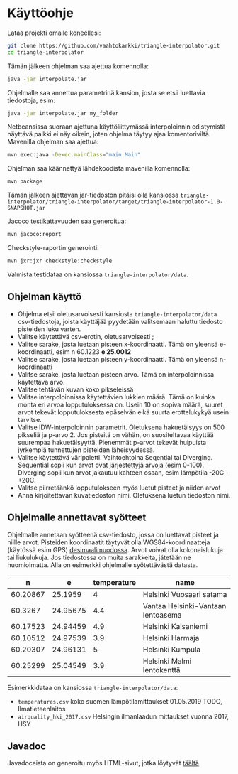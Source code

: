 # Käyttöohje

Lataa projekti omalle koneellesi:

```bash
git clone https://github.com/vaahtokarkki/triangle-interpolator.git
cd triangle-interpolator
```

Tämän jälkeen ohjelman saa ajettua komennolla:

```bash
java -jar interpolate.jar 
```

Ohjelmalle saa annettua parametrinä kansion, josta se etsii luettavia tiedostoja, esim:
```bash
java -jar interpolate.jar my_folder
```

Netbeansissa suoraan ajettuna käyttöliittymässä interpoloinnin edistymistä näyttävä palkki ei näy oikein, joten ohjelma täytyy ajaa komentoriviltä. Mavenilla ohjelman saa ajettua:

```bash
mvn exec:java -Dexec.mainClass="main.Main"
```

Ohjelman saa käännettyä lähdekoodista mavenilla komennolla:

```bash
mvn package
```

Tämän jälkeen ajettavan jar-tiedoston pitäisi olla kansiossa `triangle-interpolator/triangle-interpolator/target/triangle-interpolator-1.0-SNAPSHOT.jar`

Jacoco testikattavuuden saa generoitua:
 ```bash
mvn jacoco:report
 ```

Checkstyle-raportin generointi:
 ```bash
mvn jxr:jxr checkstyle:checkstyle
 ```  

Valmista testidataa on kansiossa `triangle-interpolator/data`.

## Ohjelman käyttö

* Ohjelma etsii oletusarvoisesti kansiosta `triangle-interpolator/data` csv-tiedostoja, joista käyttäjää pyydetään valitsemaan haluttu tiedosto pisteiden luku varten.
* Valitse käytettävä csv-erotin, oletusarvoisesti ;
* Valitse sarake, josta luetaan pisteen x-koordinaatti. Tämä on yleensä e-koordinaatti, esim n 60.1223 __e 25.0012__
* Valitse sarake, josta luetaan pisteen y-koordinaatti. Tämä on yleensä n-koordinaatti
* Valitse sarake, josta luetaan pisteen arvo. Tämä on interpoloinnissa käytettävä arvo.
* Valitse tehtävän kuvan koko pikseleissä
* Valitse interpoloinnissa käytettävien lukkien määrä. Tämä on kuinka monta eri arvoa lopputuloksessa on. Usein 10 on sopiva määrä, suuret arvot tekevät lopputuloksesta epäselvän eikä suurta erottelukykyä usein tarvitse.
* Valitse IDW-interpoloinnin parametrit. Oletuksena hakuetäisyys on 500 pikseliä ja p-arvo 2. Jos pisteitä on vähän, on suositeltavaa käyttää suurempaa hakuetäisyyttä. Pienemmät p-arvot tekevät huipuista jyrkempiä tunnettujen pisteiden läheisyydessä.
* Valitse käytettävä väripaletti. Vaihtoehtoina Seqential tai Diverging. Sequential sopii kun arvot ovat järjestettyjä arvoja (esim 0-100). Diverging sopii kun arvot jakautuu kahteen osaan, esim lämpötila -20C - +20C.
* Valitse piirretäänkö lopputulokseen myös luetut pisteet ja niiden arvot
* Anna kirjoitettavan kuvatiedoston nimi. Oletuksena luetun tiedoston nimi.

## Ohjelmalle annettavat syötteet

Ohjelmalle annetaan syötteenä csv-tiedosto, jossa on luettavat pisteet ja niille arvot. Pisteiden koordinaatit täytyvät olla WGS84-koordinaatteja (käytössä esim GPS) [desimaalimuodossa](https://en.wikipedia.org/wiki/Decimal_degrees). Arvot voivat olla kokonaislukuja tai liukulukuja. Jos tiedostossa on muita sarakkeita, jätetään ne huomioimatta. Alla on esimerkki ohjelmalle syötettävästä datasta.

**n**|**e**|**temperature**|**name**
-----|-----|-----|-----
60.20867|25.1959|4|Helsinki Vuosaari satama
60.3267|24.95675|4.4|Vantaa Helsinki-Vantaan lentoasema
60.17523|24.94459|4.9|Helsinki Kaisaniemi
60.10512|24.97539|3.9|Helsinki Harmaja
60.20307|24.96131|5|Helsinki Kumpula
60.25299|25.04549|3.9|Helsinki Malmi lentokenttä

Esimerkkidataa on kansiossa `triangle-interpolator/data`:

* `temperatures.csv` koko suomen lämpötilamittaukset 01.05.2019 TODO, Ilmatieteenlaitos
* `airquality_hki_2017.csv` Helsingin ilmanlaadun mittaukset vuonna 2017, HSY

## Javadoc

Javadoceista on generoitu myös HTML-sivut, jotka löytyvät [täältä](../triangle-interpolator/javadoc/index.html)